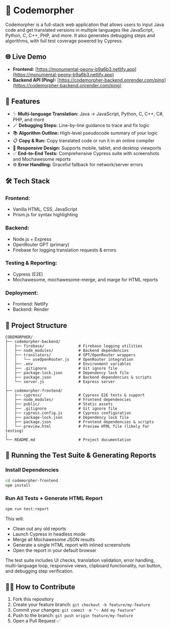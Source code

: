 # 📘 Codemorpher

Codemorpher is a full-stack web application that allows users to input Java code and get translated versions in multiple languages like JavaScript, Python, C, C++, PHP, and more. It also generates debugging steps and algorithms, with full test coverage powered by Cypress.

## 🌐 Live Demo

- **Frontend:** [https://monumental-peony-b9a6b3.netlify.app](https://monumental-peony-b9a6b3.netlify.app)
- **Backend API (Ping):** [https://codemorpher-backend.onrender.com/ping](https://codemorpher-backend.onrender.com/ping)

## 🚀 Features

- ✨ **Multi-language Translation:** Java → JavaScript, Python, C, C++, C#, PHP, and more  
- 🪄 **Debugging Steps:** Line-by-line guidance to trace and fix logic  
- 📚 **Algorithm Outline:** High-level pseudocode summary of your logic  
- 📋 **Copy & Run:** Copy translated code or run it in an online compiler  
- 📱 **Responsive Design:** Supports mobile, tablet, and desktop viewports  
- ✅ **End-to-End Tests:** Comprehensive Cypress suite with screenshots and Mochawesome reports  
- ⚙️ **Error Handling:** Graceful fallback for network/server errors

## 🛠️ Tech Stack

### Frontend:  
- Vanilla HTML, CSS, JavaScript  
- Prism.js for syntax highlighting

### Backend:  
- Node.js + Express  
- OpenRouter GPT (primary) 
- Firebase for logging translation requests & errors

### Testing & Reporting:  
- Cypress (E2E)  
- Mochawesome, mochawesome-merge, and marge for HTML reports

### Deployment:  
- Frontend: Netlify  
- Backend: Render

## 📂 Project Structure
```
CODEMORPHER/
├── codemorpher-backend/
│   ├── firebase/               # Firebase logging utilities
│   ├── node_modules/           # Backend dependencies
│   ├── translators/            # GPT/OpenRouter wrappers
│   │   └── useOpenRouter.js    # OpenRouter integration
│   ├── .env                    # Environment variables
│   ├── .gitignore              # Git ignore file
│   ├── package-lock.json       # Dependency lock file
│   ├── package.json            # Backend dependencies & scripts
│   └── server.js               # Express server
│
├── codemorpher-frontend/
│   ├── cypress/                # Cypress E2E tests & support
│   ├── node_modules/           # Frontend dependencies
│   ├── public/                 # Static assets
│   ├── .gitignore              # Git ignore file
│   ├── cypress.config.js       # Cypress configuration
│   ├── package-lock.json       # Dependency lock file
│   ├── package.json            # Frontend dependencies & scripts
│   └── preview.html            # Preview HTML file (likely for testing)
│
└── README.md                   # Project documentation
```

## 🧪 Running the Test Suite & Generating Reports

### Install Dependencies  
```bash
cd codemorpher-frontend
npm install
```

### Run All Tests + Generate HTML Report  
```bash
npm run test:report
```

This will:  
- Clean out any old reports  
- Launch Cypress in headless mode  
- Merge all Mochawesome JSON results  
- Generate a single HTML report with inlined screenshots  
- Open the report in your default browser

The test suite includes UI checks, translation validation, error handling, multi-language loop, responsive views, clipboard functionality, run button, and debugging step verification.

## 🧑‍💻 How to Contribute

1. Fork this repository  
2. Create your feature branch: `git checkout -b feature/my-feature`  
3. Commit your changes: `git commit -m "✨ Add my feature"`  
4. Push to the branch: `git push origin feature/my-feature`  
5. Open a Pull Request ✅

